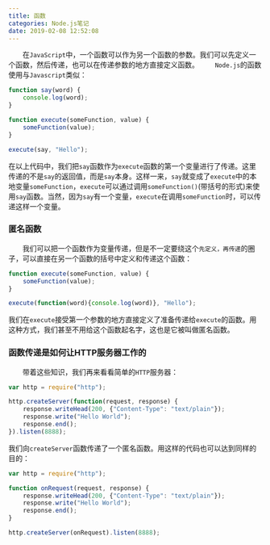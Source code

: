 ```yaml
---
title: 函数
categories: Node.js笔记
date: 2019-02-08 12:52:08
---
```

&emsp;&emsp;在`JavaScript`中，一个函数可以作为另一个函数的参数。我们可以先定义一个函数，然后传递，也可以在传递参数的地方直接定义函数。<!--more-->
&emsp;&emsp;`Node.js`的函数使用与`Javascript`类似：

``` javascript
function say(word) {
    console.log(word);
}

function execute(someFunction, value) {
    someFunction(value);
}

execute(say, "Hello");
```

在以上代码中，我们把`say`函数作为`execute`函数的第一个变量进行了传递。这里传递的不是`say`的返回值，而是`say`本身。这样一来，`say`就变成了`execute`中的本地变量`someFunction`，`execute`可以通过调用`someFunction()`(带括号的形式)来使用`say`函数。当然，因为`say`有一个变量，`execute`在调用`someFunction`时，可以传递这样一个变量。

### 匿名函数

&emsp;&emsp;我们可以把一个函数作为变量传递，但是不一定要绕这个`先定义，再传递`的圈子，可以直接在另一个函数的括号中定义和传递这个函数：

``` javascript
function execute(someFunction, value) {
    someFunction(value);
}

execute(function(word){console.log(word)}, "Hello");
```

我们在`execute`接受第一个参数的地方直接定义了准备传递给`execute`的函数。用这种方式，我们甚至不用给这个函数起名字，这也是它被叫做匿名函数。

### 函数传递是如何让HTTP服务器工作的

&emsp;&emsp;带着这些知识，我们再来看看简单的`HTTP`服务器：

``` javascript
var http = require("http");

http.createServer(function(request, response) {
    response.writeHead(200, {"Content-Type": "text/plain"});
    response.write("Hello World");
    response.end();
}).listen(8888);
```

我们向`createServer`函数传递了一个匿名函数。用这样的代码也可以达到同样的目的：

``` javascript
var http = require("http");

function onRequest(request, response) {
    response.writeHead(200, {"Content-Type": "text/plain"});
    response.write("Hello World");
    response.end();
}

http.createServer(onRequest).listen(8888);
```